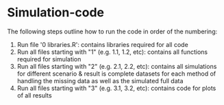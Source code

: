# Simulation-code
The following steps outline how to run the code in order of the numbering: 
1. Run file '0 libraries.R': contains libraries required for all code
2. Run all files starting with "1" (e.g. 1.1, 1.2, etc): contains all functions required for simulation
3. Run all files starting with "2" (e.g. 2.1, 2.2, etc): contains all simulations for different scenario & result is complete datasets for each method of handling the missing data as well as the simulated full data
4. Run all files starting with "3" (e.g. 3.1, 3.2, etc): contains code for plots of all results
